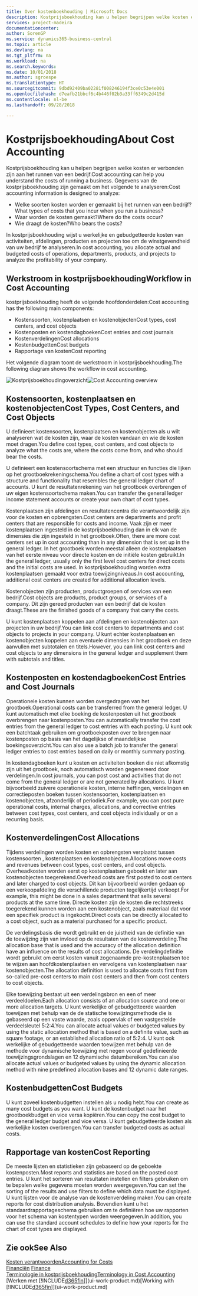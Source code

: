 ```yaml
---
title: Over kostenboekhouding | Microsoft Docs
description: Kostprijsboekhouding kan u helpen begrijpen welke kosten er verbonden zijn aan het runnen van een bedrijf.
services: project-madeira
documentationcenter: 
author: SorenGP
ms.service: dynamics365-business-central
ms.topic: article
ms.devlang: na
ms.tgt_pltfrm: na
ms.workload: na
ms.search.keywords: 
ms.date: 10/01/2018
ms.author: sgroespe
ms.translationtype: HT
ms.sourcegitcommit: 9dbd92409ba02281f008246194f3ce0c53e4e001
ms.openlocfilehash: d7eafb21bbcf6c4b446f02b3a33ff6349c2d415d
ms.contentlocale: nl-be
ms.lasthandoff: 09/28/2018

---
```

# <a name="about-cost-accounting"></a><span data-ttu-id="d0351-103">Kostprijsboekhouding</span><span class="sxs-lookup"><span data-stu-id="d0351-103">About Cost Accounting</span></span>
<span data-ttu-id="d0351-104">Kostprijsboekhouding kan u helpen begrijpen welke kosten er verbonden zijn aan het runnen van een bedrijf.</span><span class="sxs-lookup"><span data-stu-id="d0351-104">Cost accounting can help you understand the costs of running a business.</span></span> <span data-ttu-id="d0351-105">Gegevens van de kostprijsboekhouding zijn gemaakt om het volgende te analyseren:</span><span class="sxs-lookup"><span data-stu-id="d0351-105">Cost accounting information is designed to analyze:</span></span>  

-   <span data-ttu-id="d0351-106">Welke soorten kosten worden er gemaakt bij het runnen van een bedrijf?</span><span class="sxs-lookup"><span data-stu-id="d0351-106">What types of costs that you incur when you run a business?</span></span>  
-   <span data-ttu-id="d0351-107">Waar worden de kosten gemaakt?</span><span class="sxs-lookup"><span data-stu-id="d0351-107">Where do the costs occur?</span></span>  
-   <span data-ttu-id="d0351-108">Wie draagt de kosten?</span><span class="sxs-lookup"><span data-stu-id="d0351-108">Who bears the costs?</span></span>  

<span data-ttu-id="d0351-109">In kostprijsboekhouding wijst u werkelijke en gebudgetteerde kosten van activiteiten, afdelingen, producten en projecten toe om de winstgevendheid van uw bedrijf te analyseren.</span><span class="sxs-lookup"><span data-stu-id="d0351-109">In cost accounting, you allocate actual and budgeted costs of operations, departments, products, and projects to analyze the profitability of your company.</span></span>  

## <a name="workflow-in-cost-accounting"></a><span data-ttu-id="d0351-110">Werkstroom in kostprijsboekhouding</span><span class="sxs-lookup"><span data-stu-id="d0351-110">Workflow in Cost Accounting</span></span>  
<span data-ttu-id="d0351-111">kostprijsboekhouding heeft de volgende hoofdonderdelen:</span><span class="sxs-lookup"><span data-stu-id="d0351-111">Cost accounting has the following main components:</span></span>  

-   <span data-ttu-id="d0351-112">Kostensoorten, kostenplaatsen en kostenobjecten</span><span class="sxs-lookup"><span data-stu-id="d0351-112">Cost types, cost centers, and cost objects</span></span>  
-   <span data-ttu-id="d0351-113">Kostenposten en kostendagboeken</span><span class="sxs-lookup"><span data-stu-id="d0351-113">Cost entries and cost journals</span></span>  
-   <span data-ttu-id="d0351-114">Kostenverdelingen</span><span class="sxs-lookup"><span data-stu-id="d0351-114">Cost allocations</span></span>  
-   <span data-ttu-id="d0351-115">Kostenbudgetten</span><span class="sxs-lookup"><span data-stu-id="d0351-115">Cost budgets</span></span>
-   <span data-ttu-id="d0351-116">Rapportage van kosten</span><span class="sxs-lookup"><span data-stu-id="d0351-116">Cost reporting</span></span>  

<span data-ttu-id="d0351-117">Het volgende diagram toont de werkstroom in kostprijsboekhouding.</span><span class="sxs-lookup"><span data-stu-id="d0351-117">The following diagram shows the workflow in cost accounting.</span></span>  

<span data-ttu-id="d0351-118">![Kostprijsboekhoudingoverzicht](media/costaccountingoverview.png "CostAccountingOverview")</span><span class="sxs-lookup"><span data-stu-id="d0351-118">![Cost Accounting overview](media/costaccountingoverview.png "CostAccountingOverview")</span></span>  

## <a name="cost-types-cost-centers-and-cost-objects"></a><span data-ttu-id="d0351-119">Kostensoorten, kostenplaatsen en kostenobjecten</span><span class="sxs-lookup"><span data-stu-id="d0351-119">Cost Types, Cost Centers, and Cost Objects</span></span>  
<span data-ttu-id="d0351-120">U definieert kostensoorten, kostenplaatsen en kostenobjecten als u wilt analyseren wat de kosten zijn, waar de kosten vandaan en wie de kosten moet dragen.</span><span class="sxs-lookup"><span data-stu-id="d0351-120">You define cost types, cost centers, and cost objects to analyze what the costs are, where the costs come from, and who should bear the costs.</span></span>  

<span data-ttu-id="d0351-121">U definieert een kostensoortschema met een structuur en functies die lijken op het grootboekrekeningschema.</span><span class="sxs-lookup"><span data-stu-id="d0351-121">You define a chart of cost types with a structure and functionality that resembles the general ledger chart of accounts.</span></span> <span data-ttu-id="d0351-122">U kunt de resultatenrekening van het grootboek overbrengen of uw eigen kostensoortschema maken.</span><span class="sxs-lookup"><span data-stu-id="d0351-122">You can transfer the general ledger income statement accounts or create your own chart of cost types.</span></span>  

<span data-ttu-id="d0351-123">Kostenplaatsen zijn afdelingen en resultatencentra die verantwoordelijk zijn voor de kosten en opbrengsten.</span><span class="sxs-lookup"><span data-stu-id="d0351-123">Cost centers are departments and profit centers that are responsible for costs and income.</span></span> <span data-ttu-id="d0351-124">Vaak zijn er meer kostenplaatsen ingesteld in de kostprijsboekhouding dan in elk van de dimensies die zijn ingesteld in het grootboek.</span><span class="sxs-lookup"><span data-stu-id="d0351-124">Often, there are more cost centers set up in cost accounting than in any dimension that is set up in the general ledger.</span></span> <span data-ttu-id="d0351-125">In het grootboek worden meestal alleen de kostenplaatsen van het eerste niveau voor directe kosten en de initiële kosten gebruikt.</span><span class="sxs-lookup"><span data-stu-id="d0351-125">In the general ledger, usually only the first level cost centers for direct costs and the initial costs are used.</span></span> <span data-ttu-id="d0351-126">In kostprijsboekhouding worden extra kostenplaatsen gemaakt voor extra toewijzingniveaus.</span><span class="sxs-lookup"><span data-stu-id="d0351-126">In cost accounting, additional cost centers are created for additional allocation levels.</span></span>  

<span data-ttu-id="d0351-127">Kostenobjecten zijn producten, productgroepen of services van een bedrijf.</span><span class="sxs-lookup"><span data-stu-id="d0351-127">Cost objects are products, product groups, or services of a company.</span></span> <span data-ttu-id="d0351-128">Dit zijn gereed producten van een bedrijf dat de kosten draagt.</span><span class="sxs-lookup"><span data-stu-id="d0351-128">These are the finished goods of a company that carry the costs.</span></span>  

<span data-ttu-id="d0351-129">U kunt kostenplaatsen koppelen aan afdelingen en kostenobjecten aan projecten in uw bedrijf.</span><span class="sxs-lookup"><span data-stu-id="d0351-129">You can link cost centers to departments and cost objects to projects in your company.</span></span> <span data-ttu-id="d0351-130">U kunt echter kostenplaatsen en kostenobjecten koppelen aan eventuele dimensies in het grootboek en deze aanvullen met subtotalen en titels.</span><span class="sxs-lookup"><span data-stu-id="d0351-130">However, you can link cost centers and cost objects to any dimensions in the general ledger and supplement them with subtotals and titles.</span></span>  

## <a name="cost-entries-and-cost-journals"></a><span data-ttu-id="d0351-131">Kostenposten en kostendagboeken</span><span class="sxs-lookup"><span data-stu-id="d0351-131">Cost Entries and Cost Journals</span></span>  
<span data-ttu-id="d0351-132">Operationele kosten kunnen worden overgedragen van het grootboek.</span><span class="sxs-lookup"><span data-stu-id="d0351-132">Operational costs can be transferred from the general ledger.</span></span> <span data-ttu-id="d0351-133">U kunt automatisch met elke boeking de kostenposten uit het grootboek overbrengen naar kostenposten.</span><span class="sxs-lookup"><span data-stu-id="d0351-133">You can automatically transfer the cost entries from the general ledger to cost entries with each posting.</span></span> <span data-ttu-id="d0351-134">U kunt ook een batchtaak gebruiken om grootboekposten over te brengen naar kostenposten op basis van het dagelijkse of maandelijkse boekingsoverzicht.</span><span class="sxs-lookup"><span data-stu-id="d0351-134">You can also use a batch job to transfer the general ledger entries to cost entries based on daily or monthly summary posting.</span></span>  

<span data-ttu-id="d0351-135">In kostendagboeken kunt u kosten en activiteiten boeken die niet afkomstig zijn uit het grootboek, noch automatisch worden gegenereerd door verdelingen.</span><span class="sxs-lookup"><span data-stu-id="d0351-135">In cost journals, you can post cost and activities that do not come from the general ledger or are not generated by allocations.</span></span> <span data-ttu-id="d0351-136">U kunt bijvoorbeeld zuivere operationele kosten, interne heffingen, verdelingen en correctieposten boeken tussen kostensoorten, kostenplaatsen en kostenobjecten, afzonderlijk of periodiek.</span><span class="sxs-lookup"><span data-stu-id="d0351-136">For example, you can post pure operational costs, internal charges, allocations, and corrective entries between cost types, cost centers, and cost objects individually or on a recurring basis.</span></span>  

## <a name="cost-allocations"></a><span data-ttu-id="d0351-137">Kostenverdelingen</span><span class="sxs-lookup"><span data-stu-id="d0351-137">Cost Allocations</span></span>  
<span data-ttu-id="d0351-138">Tijdens verdelingen worden kosten en opbrengsten verplaatst tussen kostensoorten , kostenplaatsen en kostenobjecten.</span><span class="sxs-lookup"><span data-stu-id="d0351-138">Allocations move costs and revenues between cost types, cost centers, and cost objects.</span></span> <span data-ttu-id="d0351-139">Overheadkosten worden eerst op kostenplaatsen geboekt en later aan kostenobjecten toegerekend.</span><span class="sxs-lookup"><span data-stu-id="d0351-139">Overhead costs are first posted to cost centers and later charged to cost objects.</span></span> <span data-ttu-id="d0351-140">Dit kan bijvoorbeeld worden gedaan op een verkoopafdeling die verschillende producten tegelijkertijd verkoopt.</span><span class="sxs-lookup"><span data-stu-id="d0351-140">For example, this might be done in a sales department that sells several products at the same time.</span></span> <span data-ttu-id="d0351-141">Directe kosten zijn de kosten die rechtstreeks toegerekend kunnen worden aan een kostenobject, zoals materiaal dat voor een specifiek product is ingekocht.</span><span class="sxs-lookup"><span data-stu-id="d0351-141">Direct costs can be directly allocated to a cost object, such as a material purchased for a specific product.</span></span>  

<span data-ttu-id="d0351-142">De verdelingsbasis die wordt gebruikt en de juistheid van de definitie van de toewijzing zijn van invloed op de resultaten van de kostenverdeling.</span><span class="sxs-lookup"><span data-stu-id="d0351-142">The allocation base that is used and the accuracy of the allocation definition have an influence on the results of cost allocations.</span></span> <span data-ttu-id="d0351-143">De verdelingdefinitie wordt gebruikt om eerst kosten vanuit zogenaamde pre-kostenplaatsen toe te wijzen aan hoofdkostenplaatsen en vervolgens van kostenplaatsen naar kostenobjecten.</span><span class="sxs-lookup"><span data-stu-id="d0351-143">The allocation definition is used to allocate costs first from so-called pre-cost centers to main cost centers and then from cost centers to cost objects.</span></span>  

<span data-ttu-id="d0351-144">Elke toewijzing bestaat uit een verdelingsbron en een of meer verdeeldoelen.</span><span class="sxs-lookup"><span data-stu-id="d0351-144">Each allocation consists of an allocation source and one or more allocation targets.</span></span> <span data-ttu-id="d0351-145">U kunt werkelijke of gebudgetteerde waarden toewijzen met behulp van de de statische toewijzingsmethode die is gebaseerd op een vaste waarde, zoals oppervlak of een vastgestelde verdeelsleutel 5:2:4.</span><span class="sxs-lookup"><span data-stu-id="d0351-145">You can allocate actual values or budgeted values by using the static allocation method that is based on a definite value, such as square footage, or an established allocation ratio of 5:2:4.</span></span> <span data-ttu-id="d0351-146">U kunt ook werkelijke of gebudgetteerde waarden toewijzen met behulp van de methode voor dynamische toewijzing met negen vooraf gedefinieerde toewijzingsgrondslagen en 12 dynamische datumbereiken.</span><span class="sxs-lookup"><span data-stu-id="d0351-146">You can also allocate actual values or budgeted values by using the dynamic allocation method with nine predefined allocation bases and 12 dynamic date ranges.</span></span>  

## <a name="cost-budgets"></a><span data-ttu-id="d0351-147">Kostenbudgetten</span><span class="sxs-lookup"><span data-stu-id="d0351-147">Cost Budgets</span></span>  
<span data-ttu-id="d0351-148">U kunt zoveel kostenbudgetten instellen als u nodig hebt.</span><span class="sxs-lookup"><span data-stu-id="d0351-148">You can create as many cost budgets as you want.</span></span> <span data-ttu-id="d0351-149">U kunt de kostenbudget naar het grootboekbudget en vice versa kopiëren.</span><span class="sxs-lookup"><span data-stu-id="d0351-149">You can copy the cost budget to the general ledger budget and vice versa.</span></span> <span data-ttu-id="d0351-150">U kunt gebudgetteerde kosten als werkelijke kosten overbrengen.</span><span class="sxs-lookup"><span data-stu-id="d0351-150">You can transfer budgeted costs as actual costs.</span></span>  

## <a name="cost-reporting"></a><span data-ttu-id="d0351-151">Rapportage van kosten</span><span class="sxs-lookup"><span data-stu-id="d0351-151">Cost Reporting</span></span>  
<span data-ttu-id="d0351-152">De meeste lijsten en statistieken zijn gebaseerd op de geboekte kostenposten.</span><span class="sxs-lookup"><span data-stu-id="d0351-152">Most reports and statistics are based on the posted cost entries.</span></span> <span data-ttu-id="d0351-153">U kunt het sorteren van resultaten instellen en filters gebruiken om te bepalen welke gegevens moeten worden weergegeven.</span><span class="sxs-lookup"><span data-stu-id="d0351-153">You can set the sorting of the results and use filters to define which data must be displayed.</span></span> <span data-ttu-id="d0351-154">U kunt lijsten voor de analyse van de kostenverdeling maken.</span><span class="sxs-lookup"><span data-stu-id="d0351-154">You can create reports for cost distribution analysis.</span></span> <span data-ttu-id="d0351-155">Bovendien kunt u het standaardrapportageschema gebruiken om te definiëren hoe uw rapporten voor het schema van kostentypen worden weergegeven.</span><span class="sxs-lookup"><span data-stu-id="d0351-155">In addition, you can use the standard account schedules to define how your reports for the chart of cost types are displayed.</span></span>  

## <a name="see-also"></a><span data-ttu-id="d0351-156">Zie ook</span><span class="sxs-lookup"><span data-stu-id="d0351-156">See Also</span></span>  
 [<span data-ttu-id="d0351-157">Kosten verantwoorden</span><span class="sxs-lookup"><span data-stu-id="d0351-157">Accounting for Costs</span></span>](finance-manage-cost-accounting.md)  
 <span data-ttu-id="d0351-158">[Financiën](finance.md) </span><span class="sxs-lookup"><span data-stu-id="d0351-158">[Finance](finance.md) </span></span>  
 [<span data-ttu-id="d0351-159">Terminologie in kostprijsboekhouding</span><span class="sxs-lookup"><span data-stu-id="d0351-159">Terminology in Cost Accounting</span></span>](finance-terminology-in-cost-accounting.md)  
 <span data-ttu-id="d0351-160">[Werken met [!INCLUDE[d365fin](includes/d365fin_md.md)]](ui-work-product.md)</span><span class="sxs-lookup"><span data-stu-id="d0351-160">[Working with [!INCLUDE[d365fin](includes/d365fin_md.md)]](ui-work-product.md)</span></span>

